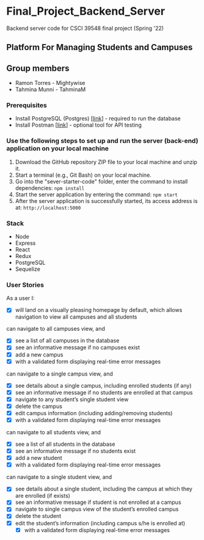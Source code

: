 # Final_Project_Backend_Server
Backend server code for CSCI 39548 final project (Spring '22)
## Platform For Managing Students and Campuses

## Group members
- Ramon Torres - Mightywise <br/>
- Tahmina Munni - TahminaM

### Prerequisites
- Install PostgreSQL (Postgres) [[link](https://www.postgresql.org/download/)] - required to run the database
- Install Postman [[link](https://www.postman.com/downloads/)] - optional tool for API testing 

### Use the following steps to set up and run the server (back-end) application on your local machine
1.	Download the GitHub repository ZIP file to your local machine and unzip it.
2.  Start a terminal (e.g., Git Bash) on your local machine.
3.	Go into the "sever-starter-code" folder, enter the command to install dependencies: `npm install` 
4.	Start the server application by entering the command: `npm start` 
5.	After the server application is successfully started, its access address is at: `http://localhost:5000`

### Stack
- Node
- Express
- React
- Redux
- PostgreSQL
- Sequelize

### User Stories

As a user I:
- [x] will land on a visually pleasing homepage by default, which allows navigation to view all campuses and all students

can navigate to all campuses view, and
- [x] see a list of all campuses in the database
- [x] see an informative message if no campuses exist
- [x] add a new campus
- [x] with a validated form displaying real-time error messages

can navigate to a single campus view, and
- [x] see details about a single campus, including enrolled students (if any)
- [x] see an informative message if no students are enrolled at that campus
- [x] navigate to any student’s single student view 
- [x] delete the campus 
- [x] edit campus information (including adding/removing students)
- [x] with a validated form displaying real-time error messages

can navigate to all students view, and
- [x] see a list of all students in the database
- [x] see an informative message if no students exist
- [x] add a new student
- [x] with a validated form displaying real-time error messages

can navigate to a single student view, and
- [x] see details about a single student, including the campus at which they are enrolled (if exists)
- [x] see an informative message if student is not enrolled at a campus
- [x] navigate to single campus view of the student’s enrolled campus
- [x] delete the student
- [x] edit the student’s information (including campus s/he is enrolled at)
  - [x] with a validated form displaying real-time error messages
